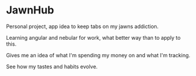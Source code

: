 # JawnHub

Personal project, app idea to keep tabs on my jawns addiction. 

Learning angular and nebular for work, what better way than to apply to this. 

Gives me an idea of what I'm spending my money on and what I'm tracking. 

See how my tastes and habits evolve. 
